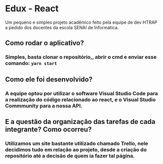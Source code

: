 # Edux - React

Um pequeno e simples projeto acadêmico feito pela equipe de dev HTRAP a pedido dos docentes da escola SENAI de Informática. 

## Como rodar o aplicativo?

### Simples, basta clonar o repositório,, abrir o cmd e enviar esse comando: `yarn start`

## Como ele foi desenvolvido?

### A equipe optou por utilizar o software Visual Studio Code para a realização do código relacionado ao react, e o Visual Studio Commmunity para a nossa API.

## E a questão da organização das tarefas de cada integrante? Como ocorreu?

### Utilizamos um site bastante utilizado chamado Trello, nele decidimos tudo em relação ao projeto, desde a criação do repositório até a decisão de quem ia fazer tal página.
